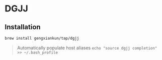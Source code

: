 # DGJJ

## Installation
```bash
brew install gengxiankun/tap/dgjj
```
> Automatically populate host aliases
> `echo "source dgjj completion" >> ~/.bash_profile`